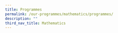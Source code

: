 ```yaml
---
title: Programmes
permalink: /our-programmes/mathematics/programmes/
description: ""
third_nav_title: Mathematics
---
```

